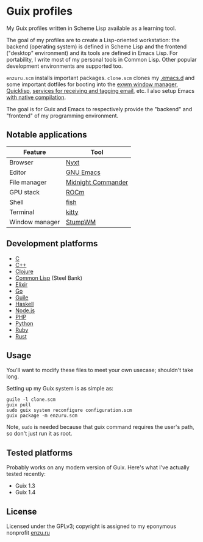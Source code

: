 # Guix profiles

My Guix profiles written in Scheme Lisp available as a learning tool.

The goal of my profiles are to create a Lisp-oriented workstation: the backend (operating system) is defined in Scheme Lisp and the frontend ("desktop" environment) and its tools are defined in Emacs Lisp. For portability, I write most of my personal tools in Common Lisp. Other popular development environments are supported too.

`enzuru.scm` installs important packages. `clone.scm` clones my [.emacs.d](https://github.com/enzuru/.emacs.d) and some important dotfiles for booting into the [exwm window manager](https://github.com/enzuru/.emacs.d), [Quicklisp](https://www.quicklisp.org/beta/), [services for receiving and tagging email](https://notmuchmail.org), etc. I also setup Emacs [with native compilation](https://www.emacswiki.org/emacs/GccEmacs).

The goal is for Guix and Emacs to respectively provide the "backend" and "frontend" of my programming environment.

## Notable applications

| Feature        | Tool                                                           |
|----------------|----------------------------------------------------------------|
| Browser        | [Nyxt](https://nyxt.atlas.engineer/)                           |
| Editor         | [GNU Emacs](https://github.com/enzuru/.emacs.d)                |
| File manager   | [Midnight Commander](https://midnight-commander.org/)          |
| GPU stack      | [ROCm](https://www.amd.com/en/graphics/servers-solutions-rocm) |
| Shell          | [fish](https://fishshell.com/)                                 |
| Terminal       | [kitty](https://sw.kovidgoyal.net/kitty/)                      |
| Window manager | [StumpWM](https://stumpwm.github.io)                           |

## Development platforms

- [C](https://en.wikipedia.org/wiki/C_(programming_language))
- [C++](https://en.wikipedia.org/wiki/C%2B%2B)
- [Clojure](https://clojure.org/)
- [Common Lisp](https://www.sbcl.org/) (Steel Bank)
- [Elixir](https://elixir-lang.org/)
- [Go](https://go.dev/)
- [Guile](https://www.gnu.org/software/guile/)
- [Haskell](https://www.haskell.org/)
- [Node.js](https://nodejs.org/en)
- [PHP](https://www.php.net/)
- [Python](https://www.python.org/)
- [Ruby](https://www.ruby-lang.org/en/)
- [Rust](https://www.rust-lang.org/)

## Usage

You'll want to modify these files to meet your own usecase; shouldn't take long.

Setting up my Guix system is as simple as:

```
guile -l clone.scm
guix pull
sudo guix system reconfigure configuration.scm
guix package -m enzuru.scm
```

Note, `sudo` is needed because that guix command requires the user's path, so don't just run it as root.

## Tested platforms

Probably works on any modern version of Guix. Here's what I've actually tested recently:

- Guix 1.3
- Guix 1.4

## License

Licensed under the GPLv3; copyright is assigned to my eponymous nonprofit [enzu.ru](https://enzu.ru)
